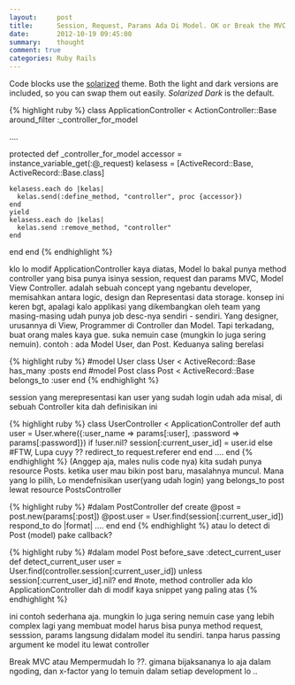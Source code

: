 ```yaml
---
layout:     post
title:      Session, Request, Params Ada Di Model. OK or Break the MVC Concept
date:       2012-10-19 09:45:00
summary:    thought
comment: true
categories: Ruby Rails
---
```


Code blocks use the [solarized](http://ethanschoonover.com/solarized) theme. Both the light and
dark versions are included, so you can swap them out easily. _Solarized Dark_ is the default.

{% highlight ruby %}
class ApplicationController < ActionController::Base
  around_filter :_controller_for_model

  ....

  protected
  def _controller_for_model
    accessor = instance_variable_get(:@_request)
    kelasess = [ActiveRecord::Base, ActiveRecord::Base.class]

    kelasess.each do |kelas|
      kelas.send(:define_method, "controller", proc {accessor})
    end
    yield
    kelasess.each do |kelas|
      kelas.send :remove_method, "controller"
    end

  end
end
{% endhighlight %}

klo lo modif ApplicationController kaya diatas, Model lo bakal punya method controller yang bisa punya isinya session, request dan params
MVC, Model View Controller. adalah sebuah concept yang ngebantu developer, memisahkan antara logic, design dan Representasi data storage. konsep ini keren bgt, apalagi kalo applikasi yang dikembangkan oleh team yang masing-masing udah punya job desc-nya sendiri - sendiri. Yang designer, urusannya di View, Programmer di Controller dan Model.
Tapi terkadang, buat orang males kaya gue. suka nemuin case (mungkin lo juga sering nemuin). contoh : ada Model User, dan Post. Keduanya saling berelasi

{% highlight ruby %}
#model User
class User < ActiveRecord::Base
  has_many :posts
end
#model Post
class Post < ActiveRecord::Base
  belongs_to :user
end
{% endhighlight %}

session yang merepresentasi kan user yang sudah login udah ada misal, di sebuah Controller kita dah definisikan ini

{% highlight ruby %}
class UserController < ApplicationController
  def auth
      user = User.where({:user_name => params[:user], :password => params[:password]})
      if !user.nil?
          session[:current_user_id] = user.id
      else
          #FTW, Lupa cuyy ??
          redirect_to request.referer
      end
  end
  ....
end
{% endhighlight %}
(Anggep aja, males nulis code nya) kita sudah punya resource Posts. ketika user mau bikin post baru, masalahnya muncul. Mana yang lo pilih, Lo mendefnisikan user(yang udah login) yang belongs_to post lewat resource PostsController

{% highlight ruby %}
#dalam PostController
def create
  @post = post.new(params[:post])
  @post.user =  User.find(session[:current_user_id])
  respond_to do |format|
    ....
  end
end
{% endhighlight %}
atau lo detect di Post (model) pake callback?

{% highlight ruby %}
#dalam model Post
before_save :detect_current_user
def detect_current_user
  user = User.find(controller.session[:current_user_id]) unless session[:current_user_id].nil?
end
#note, method controller ada klo ApplicationController dah di modif kaya snippet yang paling atas
{% endhighlight %}

ini contoh sederhana aja. mungkin lo juga sering nemuin case yang lebih complex lagi yang membuat model harus bisa punya method request, sesssion, params langsung didalam model itu sendiri. tanpa harus passing argument ke model itu lewat controller

Break MVC atau Mempermudah lo ??. gimana bijaksananya lo aja dalam ngoding, dan x-factor yang lo temuin dalam setiap development lo ..
